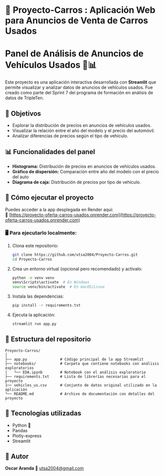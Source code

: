 # 🚗 Proyecto-Carros : Aplicación Web para Anuncios de Venta de Carros Usados

# Panel de Análisis de Anuncios de Vehículos Usados 🚗📊

Este proyecto es una aplicación interactiva desarrollada con **Streamlit** que permite visualizar y analizar datos de anuncios de vehículos usados. Fue creado como parte del Sprint 7 del programa de formación en análisis de datos de TripleTen.

## 📌 Objetivos

- Explorar la distribución de precios en anuncios de vehículos usados.
- Visualizar la relación entre el año del modelo y el precio del automóvil.
- Analizar diferencias de precios según el tipo de vehículo.

## 📊 Funcionalidades del panel

- **Histograma:** Distribución de precios en anuncios de vehículos usados.
- **Gráfico de dispersión:** Comparación entre año del modelo con el precio del auto
- **Diagrama de caja:** Distribución de precios por tipo de vehículo.

## 🚀 Cómo ejecutar el proyecto

Puedes acceder a la app desplegada en Render aquí:  
🔗 [https://proyecto-oferta-carros-usados.onrender.com](https://proyecto-oferta-carros-usados.onrender.com)

### 🖥️ Para ejecutarlo localmente:

1. Clona este repositorio:
   ```bash
   git clone https://github.com/utsa2004/Proyecto-Carros.git
   cd Proyecto-Carros
   ```

2. Crea un entorno virtual (opcional pero recomendado) y actívalo:
   ```bash
   python -m venv venv
   venv\Scripts\activate  # En Windows
   source venv/bin/activate  # En macOS/Linux
   ```

3. Instala las dependencias:
   ```bash
   pip install -r requirements.txt
   ```

4. Ejecuta la aplicación:
   ```bash
   streamlit run app.py
   ```

## 📁 Estructura del repositorio

```
Proyecto-Carros/
│
├── app.py               # Código principal de la app Streamlit
├── notebooks/           # Carpeta que contiene notebooks con análisis exploratorios
│   └── EDA.ipynb        # Notebook con el análisis exploratorio
├── requirements.txt     # Lista de librerías necesarias para el proyecto
├── vehicles_us.csv      # Conjunto de datos original utilizado en la aplicación
└── README.md            # Archivo de documentación con detalles del proyecto
```

## 📌 Tecnologías utilizadas

- Python 🐍  
- Pandas  
- Plotly-express  
- Streamlit  

## 👤 Autor

**Oscar Aranda**
📧 utsa2004@gmail.com

